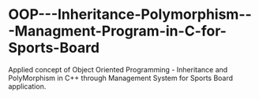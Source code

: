# OOP---Inheritance-Polymorphism---Managment-Program-in-C-for-Sports-Board
Applied concept of Object Oriented Programming - Inheritance and PolyMorphism in C++ through Management System for Sports Board application.
